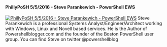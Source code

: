 ﻿#### PhillyPoSH 5/5/2016 - Steve Parankewich - PowerShell EWS

[![PhillyPoSH 5/5/2016 - Steve Parankewich - PowerShell EWS](https://i1.ytimg.com/vi/xybG-BBvQ9M/hqdefault.jpg "PhillyPoSH 5/5/2016 - Steve Parankewich - PowerShell EWS")](https://www.youtube.com/watch?v=xybG-BBvQ9M)
Steve Parankewich is a professional Systems Analyst/Engineer/Architect working with Windows, Linux and Novell based services. He is the Author of Powershellblogger.com and the founder of the Boston PowerShell user group. You can find Steve on twitter @powershellblog


